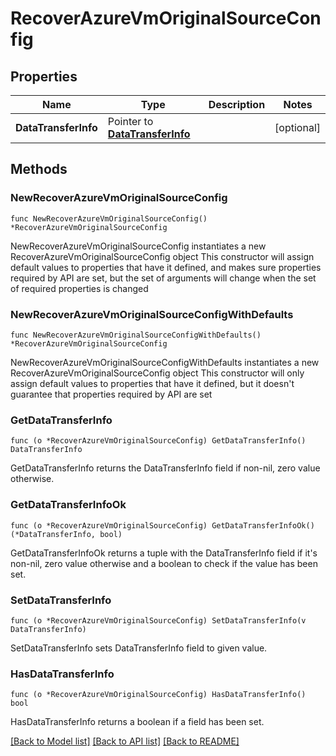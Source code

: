 # RecoverAzureVmOriginalSourceConfig

## Properties

Name | Type | Description | Notes
------------ | ------------- | ------------- | -------------
**DataTransferInfo** | Pointer to [**DataTransferInfo**](DataTransferInfo.md) |  | [optional] 

## Methods

### NewRecoverAzureVmOriginalSourceConfig

`func NewRecoverAzureVmOriginalSourceConfig() *RecoverAzureVmOriginalSourceConfig`

NewRecoverAzureVmOriginalSourceConfig instantiates a new RecoverAzureVmOriginalSourceConfig object
This constructor will assign default values to properties that have it defined,
and makes sure properties required by API are set, but the set of arguments
will change when the set of required properties is changed

### NewRecoverAzureVmOriginalSourceConfigWithDefaults

`func NewRecoverAzureVmOriginalSourceConfigWithDefaults() *RecoverAzureVmOriginalSourceConfig`

NewRecoverAzureVmOriginalSourceConfigWithDefaults instantiates a new RecoverAzureVmOriginalSourceConfig object
This constructor will only assign default values to properties that have it defined,
but it doesn't guarantee that properties required by API are set

### GetDataTransferInfo

`func (o *RecoverAzureVmOriginalSourceConfig) GetDataTransferInfo() DataTransferInfo`

GetDataTransferInfo returns the DataTransferInfo field if non-nil, zero value otherwise.

### GetDataTransferInfoOk

`func (o *RecoverAzureVmOriginalSourceConfig) GetDataTransferInfoOk() (*DataTransferInfo, bool)`

GetDataTransferInfoOk returns a tuple with the DataTransferInfo field if it's non-nil, zero value otherwise
and a boolean to check if the value has been set.

### SetDataTransferInfo

`func (o *RecoverAzureVmOriginalSourceConfig) SetDataTransferInfo(v DataTransferInfo)`

SetDataTransferInfo sets DataTransferInfo field to given value.

### HasDataTransferInfo

`func (o *RecoverAzureVmOriginalSourceConfig) HasDataTransferInfo() bool`

HasDataTransferInfo returns a boolean if a field has been set.


[[Back to Model list]](../README.md#documentation-for-models) [[Back to API list]](../README.md#documentation-for-api-endpoints) [[Back to README]](../README.md)


